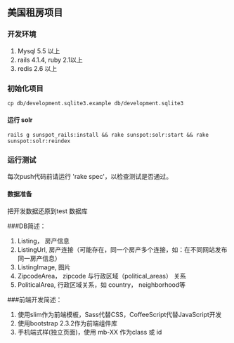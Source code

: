 ## 美国租房项目
### 开发环境
1. Mysql 5.5 以上
2. rails 4.1.4, ruby 2.1以上
3. redis 2.6 以上
### 初始化项目
`cp db/development.sqlite3.example db/development.sqlite3`
#### 运行 solr
`rails g sunspot_rails:install && rake sunspot:solr:start && rake
sunspot:solr:reindex`

### 运行测试
每次push代码前请运行 'rake spec'，以检查测试是否通过。
#### 数据准备
把开发数据还原到test 数据库

###DB简述：
1. Listing， 房产信息
2. ListingUrl,
   房产连接（可能存在，同一个房产多个连接，如：在不同网站发布同一房产信息）
3. ListingImage, 图片
4. ZipcodeArea， zipcode 与行政区域（political_areas） 关系
5. PoliticalArea, 行政区域关系，如 country， neighborhood等

###前端开发简述：
1. 使用slim作为前端模板，Sass代替CSS，CoffeeScript代替JavaScript开发
2. 使用bootstrap 2.3.2作为前端组件库
3. 手机端式样(独立页面)，使用 mb-XX 作为class 或 id
